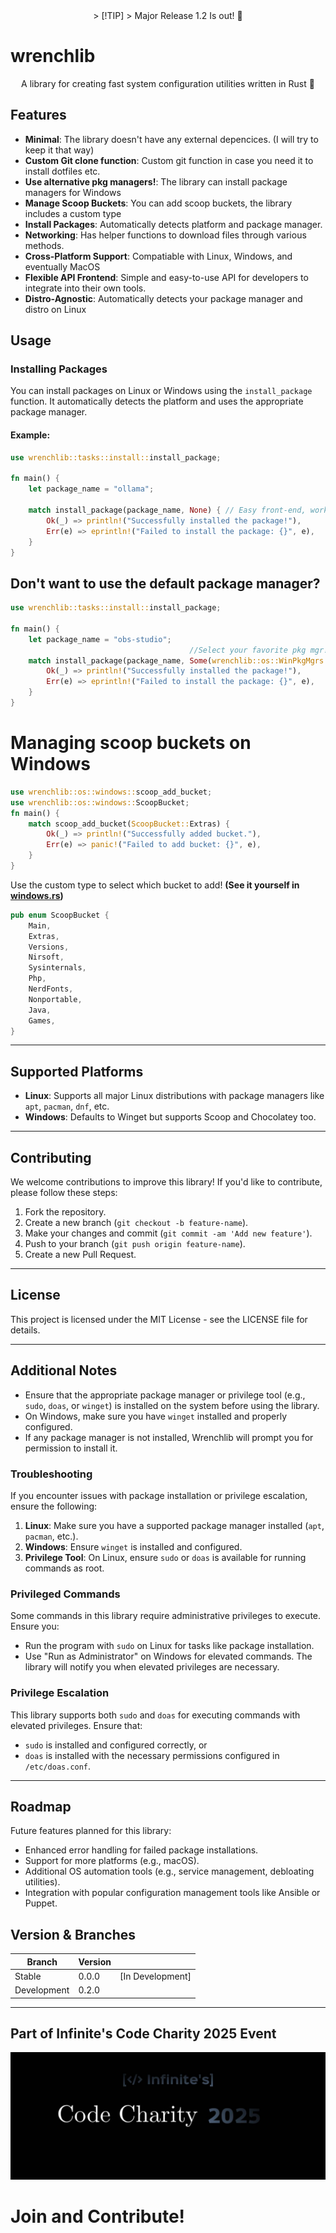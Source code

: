 <div align="center">
> [!TIP]
> Major Release 1.2 Is out! 🎉
</div>

# wrenchlib

<div align="center">

A library for creating fast system configuration utilities written in Rust 🦀

</div>

## Features

- **Minimal**: The library doesn't have any external depencices. (I will try to keep it that way)
- **Custom Git clone function**: Custom git function in case you need it to install dotfiles etc.
- **Use alternative pkg managers!**: The library can install package managers for Windows
- **Manage Scoop Buckets**: You can add scoop buckets, the library includes a custom type
- **Install Packages**: Automatically detects platform and package manager.
- **Networking**: Has helper functions to download files through various methods.
- **Cross-Platform Support**: Compatiable with Linux, Windows, and eventually MacOS
- **Flexible API Frontend**: Simple and easy-to-use API for developers to integrate into their own tools.
- **Distro-Agnostic**: Automatically detects your package manager and distro on Linux

## Usage

### Installing Packages

You can install packages on Linux or Windows using the `install_package` function. It automatically detects the platform and uses the appropriate package manager.

#### Example:

```rust
use wrenchlib::tasks::install::install_package;

fn main() {
    let package_name = "ollama";

    match install_package(package_name, None) { // Easy front-end, works both Windows and Linux without worrying about
        Ok(_) => println!("Successfully installed the package!"),
        Err(e) => eprintln!("Failed to install the package: {}", e),
    }
}
```

## Don't want to use the default package manager?

```rust
use wrenchlib::tasks::install::install_package;

fn main() {
    let package_name = "obs-studio";
                                        //Select your favorite pkg mgr!
    match install_package(package_name, Some(wrenchlib::os::WinPkgMgrs::Scoop)) {
        Ok(_) => println!("Successfully installed the package!"),
        Err(e) => eprintln!("Failed to install the package: {}", e),
    }
}
```

# Managing scoop buckets on Windows

```rust
use wrenchlib::os::windows::scoop_add_bucket;
use wrenchlib::os::windows::ScoopBucket;
fn main() {
    match scoop_add_bucket(ScoopBucket::Extras) {
        Ok(_) => println!("Successfully added bucket."),
        Err(e) => panic!("Failed to add bucket: {}", e),
    }
}
```

Use the custom type to select which bucket to add! **(See it yourself in [windows.rs](/src/os/windows.rs))**

```rust
pub enum ScoopBucket {
    Main,
    Extras,
    Versions,
    Nirsoft,
    Sysinternals,
    Php,
    NerdFonts,
    Nonportable,
    Java,
    Games,
}
```

---

## Supported Platforms

- **Linux**: Supports all major Linux distributions with package managers like `apt`, `pacman`, `dnf`, etc.
- **Windows**: Defaults to Winget but supports Scoop and Chocolatey too.

---

## Contributing

We welcome contributions to improve this library! If you'd like to contribute, please follow these steps:

1.  Fork the repository.
2.  Create a new branch (`git checkout -b feature-name`).
3.  Make your changes and commit (`git commit -am 'Add new feature'`).
4.  Push to your branch (`git push origin feature-name`).
5.  Create a new Pull Request.

---

## License

This project is licensed under the MIT License - see the LICENSE file for details.

---

## Additional Notes

- Ensure that the appropriate package manager or privilege tool (e.g., `sudo`, `doas`, or `winget`) is installed on the system before using the library.
- On Windows, make sure you have `winget` installed and properly configured.
- If any package manager is not installed, Wrenchlib will prompt you for permission to install it.

### Troubleshooting

If you encounter issues with package installation or privilege escalation, ensure the following:

1.  **Linux**: Make sure you have a supported package manager installed (`apt`, `pacman`, etc.).
2.  **Windows**: Ensure `winget` is installed and configured.
3.  **Privilege Tool**: On Linux, ensure `sudo` or `doas` is available for running commands as root.

### Privileged Commands

Some commands in this library require administrative privileges to execute. Ensure you:

- Run the program with `sudo` on Linux for tasks like package installation.
- Use "Run as Administrator" on Windows for elevated commands.
  The library will notify you when elevated privileges are necessary.

### Privilege Escalation

This library supports both `sudo` and `doas` for executing commands with elevated privileges. Ensure that:

- `sudo` is installed and configured correctly, or
- `doas` is installed with the necessary permissions configured in `/etc/doas.conf`.

---

## Roadmap

Future features planned for this library:

- Enhanced error handling for failed package installations.
- Support for more platforms (e.g., macOS).
- Additional OS automation tools (e.g., service management, debloating utilities).
- Integration with popular configuration management tools like Ansible or Puppet.

## Version & Branches

| Branch      | Version |                  |
| ----------- | ------- | ---------------- |
| Stable      | 0.0.0   | [In Development] |
| Development | 0.2.0   |                  |

---

## Part of Infinite's Code Charity 2025 Event

![CharityBanner](docs/assets/BannerCharity.jpg)

# Join and Contribute!
